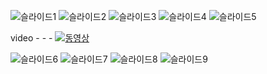 
![슬라이드1](https://user-images.githubusercontent.com/40861980/125256808-c4d60980-e337-11eb-9c96-b43298c5915e.PNG)
![슬라이드2](https://user-images.githubusercontent.com/40861980/125256812-c56ea000-e337-11eb-9662-4ccb75b36a7a.PNG)
![슬라이드3](https://user-images.githubusercontent.com/40861980/125256814-c6073680-e337-11eb-82db-0dd467f431a4.PNG)
![슬라이드4](https://user-images.githubusercontent.com/40861980/125256815-c6073680-e337-11eb-813e-8969d9e9df47.PNG)
![슬라이드5](https://user-images.githubusercontent.com/40861980/125256816-c69fcd00-e337-11eb-9c3f-1786108eb7e3.PNG)

video - - - 
[![동영상](http://img.youtube.com/vi/d20muCQOti4/0.jpg)](https://youtu.be/d20muCQOti4?t=0s) 

![슬라이드6](https://user-images.githubusercontent.com/40861980/125256818-c7d0fa00-e337-11eb-8279-43600adb9b21.PNG)
![슬라이드7](https://user-images.githubusercontent.com/40861980/125256820-c7d0fa00-e337-11eb-84cd-ee444228cd69.PNG)
![슬라이드8](https://user-images.githubusercontent.com/40861980/125256823-c8699080-e337-11eb-8c82-f13fe1544d39.PNG)
![슬라이드9](https://user-images.githubusercontent.com/40861980/125256824-c8699080-e337-11eb-8838-9c0519b07f47.PNG)
